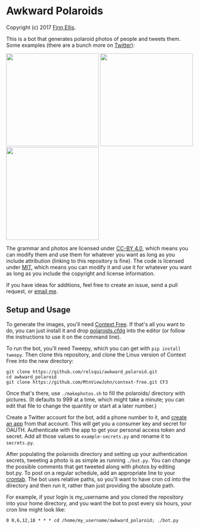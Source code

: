 # Awkward Polaroids

Copyright (c) 2017 [Finn Ellis](relsqui@chiliahedron.com).

This is a bot that generates polaroid photos of people and tweets them. Some examples (there are a bunch more on [Twitter](http://twitter.com/awkwardpolaroid)):

<img src="https://pbs.twimg.com/media/C_Wlzh-UMAEk4Ue.jpg" width=250 height=250> <img src="https://pbs.twimg.com/media/C_Vho9yU0AIXoLN.jpg" width=250 height=250> <img src="https://pbs.twimg.com/media/C_UhjtDUIAAx19D.jpg" height=250 width=250>

The grammar and photos are licensed under [CC-BY 4.0](https://creativecommons.org/licenses/by/4.0/), which means you can modify them and use them for whatever you want as long as you include attribution (linking to this repository is fine). The code is licensed under [MIT](LICENSE), which means you can modify it and use it for whatever you want as long as you include the copyright and license information.

If you have ideas for additions, feel free to create an issue, send a pull request, or [email me](mailto:relsqui@chiliahedron.com).

## Setup and Usage

To generate the images, you'll need [Context Free](https://www.contextfreeart.org/downloads.html). If that's all you want to do, you can just install it and drop [polaroids.cfdg](polaroids.cfdg) into the editor (or follow the instructions to use it on the command line).

To run the bot, you'll need Tweepy, which you can get with `pip install tweepy`. Then clone this repository, and clone the Linux version of Context Free into the new directory:

```
git clone https://github.com/relsqui/awkward_polaroid.git
cd awkward_polaroid
git clone https://github.com/MtnViewJohn/context-free.git CF3
```

Once that's there, use `./makephotos.sh` to fill the polaroids/ directory with pictures. (It defaults to 999 at a time, which might take a minute; you can edit that file to change the quantity or start at a later number.)

Create a Twitter account for the bot, add a phone number to it, and [create an app](https://apps.twitter.com/) from that account. This will get you a consumer key and secret for OAUTH. Authenticate with the app to get your personal access token and secret. Add all those values to `example-secrets.py` and rename it to `secrets.py`.

After populating the polaroids directory and setting up your authentication secrets, tweeting a photo is as simple as running `./bot.py`. You can change the possible comments that get tweeted along with photos by editing bot.py. To post on a regular schedule, add an appropriate line to your [crontab](https://en.wikipedia.org/wiki/Cron). The bot uses relative paths, so you'll want to have cron cd into the directory and then run it, rather than just providing the absolute path.

For example, if your login is my_username and you cloned the repository into your home directory, and you want the bot to post every six hours, your cron line might look like:

```
0 0,6,12,18 * * * cd /home/my_username/awkward_polaroid; ./bot.py
```
